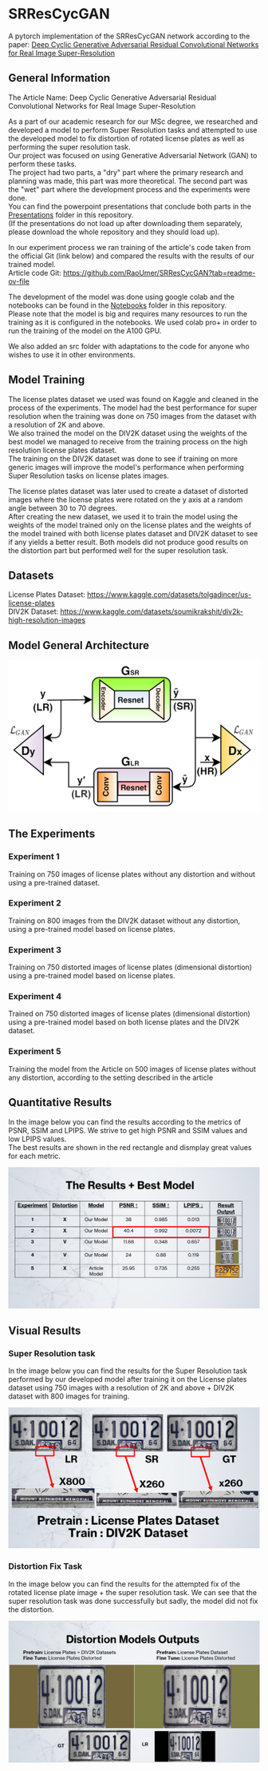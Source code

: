 # SRResCycGAN

A pytorch implementation of the SRResCycGAN network according to the paper: [Deep Cyclic Generative Adversarial Residual Convolutional Networks for Real Image Super-Resolution]([url](https://arxiv.org/abs/2009.03693))

## General Information
The Article Name: Deep Cyclic Generative Adversarial Residual Convolutional Networks for Real Image Super-Resolution

As a part of our academic research for our MSc degree, we researched and developed a model to perform Super Resolution tasks and attempted to use the developed model to fix distortion of rotated license plates as well as performing the super resolution task.<br>
Our project was focused on using Generative Adversarial Network (GAN) to perform these tasks.<br>
The project had two parts, a "dry" part where the primary research and planning was made, this part was more theoretical. The second part was the "wet" part where the development process and the experiments were done.<br>
You can find the powerpoint presentations that conclude both parts in the [Presentations](Presentations) folder in this repository.<br>
(If the presentations do not load up after downloading them separately, please download the whole repository and they should load up).

In our experiment process we ran training of the article's code taken from the official Git (link below) and compared the results with the results of our trained model.<br>
Article code Git: https://github.com/RaoUmer/SRResCycGAN?tab=readme-ov-file

The development of the model was done using google colab and the notebooks can be found in the [Notebooks](Notebooks) folder in this repository.<br>
Please note that the model is big and requires many resources to run the training as it is configured in the notebooks. We used colab pro+ in order to run the training of the model on the A100 GPU.<br>

We also added an src folder with adaptations to the code for anyone who wishes to use it in other environments.

## Model Training
The license plates dataset we used was found on Kaggle and cleaned in the process of the experiments. The model had the best performance for super resolution when the training was done on 750 images from the dataset with a resolution of 2K and above.<br>
We also trained the model on the DIV2K dataset using the weights of the best model we managed to receive from the training process on the high resolution license plates dataset.<br>
The training on the DIV2K dataset was done to see if training on more generic images will improve the model's performance when performing Super Resolution tasks on license plates images.<br>

The license plates dataset was later used to create a dataset of distorted images where the license plates were rotated on the y axis at a random angle between 30 to 70 degrees.<br>
After creating the new dataset, we used it to train the model using the weights of the model trained only on the license plates and the weights of the model trained with both license plates dataset and DIV2K dataset to see if any yields a better result.
Both models did not produce good results on the distortion part but performed well for the super resolution task.

## Datasets
License Plates Dataset: https://www.kaggle.com/datasets/tolgadincer/us-license-plates<br>
DIV2K Dataset: https://www.kaggle.com/datasets/soumikrakshit/div2k-high-resolution-images

## Model General Architecture
![Diagram illustrating a generative adversarial network with ResNet-based encoder-decoder structures for super-resolution and convolution layers, alongside discriminators for low resolution and high resolution inputs.](images/Architecture.png)

## The Experiments
### Experiment 1
Training on 750 images of license plates without any distortion and without using a pre-trained dataset.

### Experiment 2
Training on 800 images from the DIV2K dataset without any distortion, using a pre-trained model based on license plates.

### Experiment 3
Training on 750 distorted images of license plates (dimensional distortion) using a pre-trained model based on license plates.

### Experiment 4
Trained on 750 distorted images of license plates  (dimensional distortion) using a pre-trained model based on both license plates and the DIV2K dataset.

### Experiment 5
Training the model from the Article on 500 images of license plates without any distortion, according to the setting described in the article

## Quantitative Results
In the image below you can find the results according to the metrics of PSNR, SSIM and LPIPS. We strive to get high PSNR and SSIM values and low LPIPS values.<br>
The best results are shown in the red rectangle and dismplay great values for each metric.

![A table presenting the differences of metric results per experiment.](images/Quantitative_Results.png)

## Visual Results
### Super Resolution task
In the image below you can find the results for the Super Resolution task performed by our developed model after training it on the License plates dataset using 750 images with a resolution of 2K and above + DIV2K dataset with 800 images for training.

![The visual results of the super resolution task on our trained model.](images/SR_Results.png)

### Distortion Fix Task
In the image below you can find the results for the attempted fix of the rotated license plate image + the super resolution task. We can see that the super resolution task was done successfully but sadly, the model did not fix the distortion. 

![The visual results of the super resolution task plus the distortion fix on our trained model.](images/SR_With_Distortion_Results.png)
